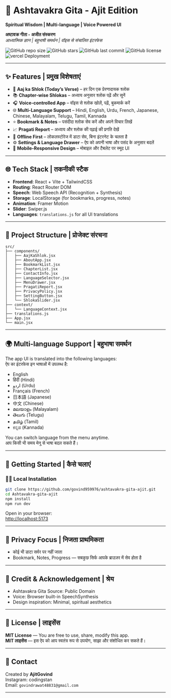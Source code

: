 # 📖 Ashtavakra Gita - Ajit Edition  
**Spiritual Wisdom | Multi-language | Voice Powered UI**

**अष्टावक्र गीता - अजीत संस्करण**  
*आध्यात्मिक ज्ञान | बहुभाषी समर्थन | वॉइस से संचालित इंटरफेस*

![GitHub repo size](https://img.shields.io/github/repo-size/govind959976/ashtavakra-gita-ajit)
![GitHub stars](https://img.shields.io/github/stars/govind959976/ashtavakra-gita-ajit?style=social)
![GitHub last commit](https://img.shields.io/github/last-commit/govind959976/ashtavakra-gita-ajit)
![GitHub license](https://img.shields.io/github/license/govind959976/ashtavakra-gita-ajit)
![vercel Deployment](https://img.shields.io/badge/deployed%20on-vercel-%23007ACC)

---

## ✨ Features | प्रमुख विशेषताएं

- 📖 **Aaj ka Shlok (Today’s Verse)** – हर दिन एक प्रेरणादायक श्लोक  
- 📚 **Chapter-wise Shlokas** – अध्याय अनुसार श्लोक पढ़ें और सुनें  
- 🎧 **Voice-controlled App** – वॉइस से श्लोक खोलें, पढ़ें, बुकमार्क करें  
- 🌐 **Multi-Language Support** – Hindi, English, Urdu, French, Japanese, Chinese, Malayalam, Telugu, Tamil, Kannada  
- ⭐ **Bookmark & Notes** – पसंदीदा श्लोक सेव करें और अपने विचार लिखें  
- 📈 **Pragati Report** – अध्याय और श्लोक की पढ़ाई की प्रगति देखें  
- 🧭 **Offline First** – लोकलस्टोरेज में डाटा सेव, बिना इंटरनेट के चलता है  
- ⚙️ **Settings & Language Drawer** – ऐप को अपनी भाषा और पसंद के अनुसार बदलें  
- 📱 **Mobile-Responsive Design** – मोबाइल और टैबलेट पर स्मूद UI

---

## 🌐 Tech Stack | तकनीकी स्टैक

- **Frontend**: React + Vite + TailwindCSS  
- **Routing**: React Router DOM  
- **Speech**: Web Speech API (Recognition + Synthesis)  
- **Storage**: LocalStorage (for bookmarks, progress, notes)  
- **Animation**: Framer Motion  
- **Slider**: Swiper.js  
- **Languages**: `translations.js` for all UI translations

---

## 📁 Project Structure | प्रोजेक्ट संरचना

```
src/
├── components/
│   ├── AajKaShlok.jsx
│   ├── AboutApp.jsx
│   ├── BookmarkList.jsx
│   ├── ChapterList.jsx
│   ├── ContactInfo.jsx
│   ├── LanguageSelector.jsx
│   ├── MenuDrawer.jsx
│   ├── PragatiReport.jsx
│   ├── PrivacyPolicy.jsx
│   ├── SettingButton.jsx
│   └── ShlokaSlider.jsx
├── context/
│   └── LanguageContext.jsx
├── translations.js
├── App.jsx
└── main.jsx
```

---

## 🌍 Multi-language Support | बहुभाषा समर्थन

The app UI is translated into the following languages:  
ऐप का इंटरफेस इन भाषाओं में उपलब्ध है:

- English  
- हिंदी (Hindi)  
- اردو (Urdu)  
- Français (French)  
- 日本語 (Japanese)  
- 中文 (Chinese)  
- മലയാളം (Malayalam)  
- తెలుగు (Telugu)  
- தமிழ் (Tamil)  
- ಕನ್ನಡ (Kannada)

You can switch language from the menu anytime.  
आप किसी भी समय मेनू से भाषा बदल सकते हैं।

---

## 🚀 Getting Started | कैसे चलाएं

### 🧑‍💻 Local Installation

```bash
git clone https://github.com/govind959976/ashtavakra-gita-ajit.git
cd Ashtavakra-gita-ajit
npm install
npm run dev
```

Open in your browser:  
[http://localhost:5173](http://localhost:5173)

---

## 🔐 Privacy Focus | निजता प्राथमिकता

- कोई भी डाटा सर्वर पर नहीं जाता  
- Bookmark, Notes, Progress — सबकुछ सिर्फ आपके ब्राउज़र में सेव होता है  

---

## 🙏 Credit & Acknowledgement | श्रेय

- Ashtavakra Gita Source: Public Domain  
- Voice: Browser built-in SpeechSynthesis  
- Design inspiration: Minimal, spiritual aesthetics

---

## 📜 License | लाइसेंस

**MIT License** — You are free to use, share, modify this app.  
**MIT लाइसेंस** — इस ऐप को आप स्वतंत्र रूप से उपयोग, साझा और संशोधित कर सकते हैं।

---

## 💬 Contact

Created by **AjitGovind**  
Instagram: codingstan  
Email: `govindrawat48831@gmail.com`

---